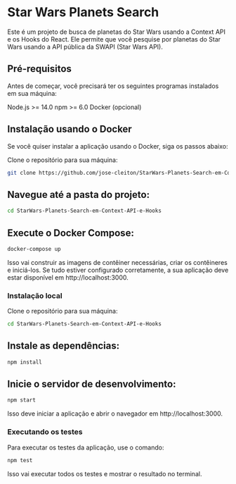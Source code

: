 # Star Wars Planets Search

Este é um projeto de busca de planetas do Star Wars usando a Context API e os Hooks do React. Ele permite que você pesquise por planetas do Star Wars usando a API pública da SWAPI (Star Wars API).

## Pré-requisitos

Antes de começar, você precisará ter os seguintes programas instalados em sua máquina:

Node.js >= 14.0
npm >= 6.0
Docker (opcional)

## Instalação usando o Docker

Se você quiser instalar a aplicação usando o Docker, siga os passos abaixo:

Clone o repositório para sua máquina:

```bash
git clone https://github.com/jose-cleiton/StarWars-Planets-Search-em-Context-API-e-Hooks.git

```

## Navegue até a pasta do projeto:

```bash
cd StarWars-Planets-Search-em-Context-API-e-Hooks

```

## Execute o Docker Compose:

```bash
docker-compose up

```
Isso vai construir as imagens de contêiner necessárias, criar os contêineres e iniciá-los. Se tudo estiver configurado corretamente, a sua aplicação deve estar disponível em http://localhost:3000.

### Instalação local

Clone o repositório para sua máquina:

```bash
cd StarWars-Planets-Search-em-Context-API-e-Hooks
```

## Instale as dependências:

```bash
npm install

```
## Inicie o servidor de desenvolvimento:
```bash
npm start

```

Isso deve iniciar a aplicação e abrir o navegador em http://localhost:3000.

### Executando os testes

Para executar os testes da aplicação, use o comando:
```bash
npm test
```

Isso vai executar todos os testes e mostrar o resultado no terminal.
















